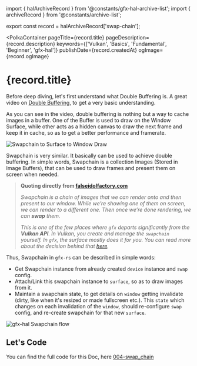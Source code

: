 import { halArchiveRecord } from '@constants/gfx-hal-archive-list';
import { archiveRecord } from '@constants/archive-list';

export const record = halArchiveRecord['swap-chain'];

<PolkaContainer
  pageTitle={record.title}
  pageDescription={record.description}
  keywords={['Vulkan', 'Basics', 'Fundamental', 'Beginner', 'gfx-hal']}
  publishDate={record.createdAt}
  ogImage={record.ogImage}
>

<H1 updatedAt={record.updatedAt}>
  {record.title}
</H1>

Before deep diving, let's first understand what Double Buffering is.
A great video on [Double Buffering](https://www.youtube.com/watch?v=tfzCcN2aIhI&feature=emb_logo),
to get a very basic understanding.

As you can see in the video, double buffering is nothing but
a way to cache images in a buffer. One of the Buffer is used
to draw on the Window Surface, while other acts as a hidden
canvas to draw the next frame and keep it in cache, so as to
get a better performance and framerate.

<Image alt="Swapchain to Surface to Window Draw" src="https://user-images.githubusercontent.com/11786283/82650037-b8748600-9c37-11ea-9ac2-f8f7125dbd23.png" placeholder="https://user-images.githubusercontent.com/11786283/82640981-33827000-9c29-11ea-9137-79e0fe3e47e6.png" />

Swapchain is very similar. It basically can be used to achieve
double buffering. In simple words, Swapchain is a collection
Images (Stored in Image Buffers), that can be used to draw frames and present
them on screen when needed.

> **Quoting directly from [falseidolfactory.com](https://www.falseidolfactory.com/2020/04/01/intro-to-gfx-hal-part-1-drawing-a-triangle.html)**
>
> *Swapchain is a chain of images that we can render onto and then*
> *present to our window. While we’re showing one of them*
> *on screen, we can render to a different one. Then once*
> *we’re done rendering, we can **swap** them.*
>
> *This is one of the few places where `gfx` departs*
> *significantly from the **Vulkan API**. In Vulkan, you create*
> *and manage the `swapchain` yourself. In `gfx`, the surface*
> *mostly does it for you. You can read more about the*
> *decision behind that [here](https://gfx-rs.github.io/2019/10/01/update.html#new-swapchain-model).*

Thus, Swapchain in `gfx-rs` can be described in simple words:

* Get Swapchain instance from already created `device`
  instance and `swap` config.
* Attach/Link this swapchain instance to `surface`, so as
  to draw images from it.
* Maintain a swapchain state, to get details on `window`
  getting invalidate (dirty, like when it's resized or made
  fullscreen etc.). This `state` which changes on each
  invalidation of the `window`, should re-configure `swap`
  config, and re-create swapchain for that new `surface`.

<Image alt="gfx-hal Swapchain flow" src="https://user-images.githubusercontent.com/11786283/82650223-038e9900-9c38-11ea-8ae4-c6b464ac7007.png" placeholder="https://user-images.githubusercontent.com/11786283/82650444-56685080-9c38-11ea-960d-770db9795773.png" />

## Let's Code



You can find the full code for this Doc,
here [004-swap_chain](https://github.com/Shub1427/rustschool/blob/master/gui/draw-cube/src/004-swap_chain/main.rs)


</PolkaContainer>
